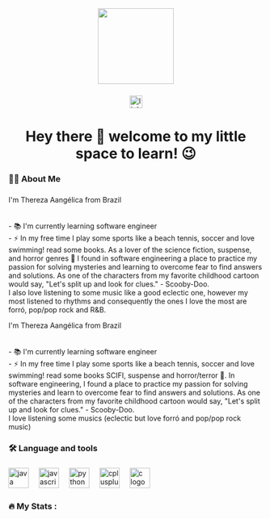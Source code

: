 <div align="center">
  <img height="150" src="https://media1.giphy.com/media/v1.Y2lkPTc5MGI3NjExdjhzZ2pkcnk2MGdqNHQ4YXE2MG1zcDVsa2I5M3Z2dGEzem81MWZkciZlcD12MV9pbnRlcm5hbF9naWZfYnlfaWQmY3Q9Zw/XAeiiJifaRpPG/giphy.gif"  />
</div>

###

<div align="center">
  <a href="https://www.linkedin.com/in/thereza-angélica-57a9b0113" target="_blank">
    <img src="https://img.shields.io/static/v1?message=LinkedIn&logo=linkedin&label=&color=0077B5&logoColor=white&labelColor=&style=for-the-badge" height="25" alt="linkedin logo"  />
  </a>
</div>

###

<h1 align="center">Hey there 👋 welcome to my little space to learn! 😉</h1>

###

<h3 align="left">👩‍💻  About Me</h3>

###

<p align="left">I'm Thereza Aangélica from Brazil<br><br><br>- 📚 I'm currently learning software engineer<br>- ⚡ In my free time I play some sports like a beach tennis, soccer and love swimming! read some books. As a lover of the science fiction, suspense, and horror genres 👻 I found in software engineering a place to practice my passion for solving mysteries and learning to overcome fear to find answers and solutions. As one of the characters from my favorite childhood cartoon would say, "Let's split up and look for clues." - Scooby-Doo. <br>I also love listening to some music like a good eclectic one, however my most listened to rhythms and consequently the ones I love the most are forró, pop/pop rock and R&B.<br></p>

<p align="left">I'm Thereza Aangélica from Brazil<br><br><br>- 📚 I'm currently learning software engineer<br>- ⚡ In my free time I play some sports like a beach tennis, soccer and love swimming! read some books SCIFI, suspense and horror/terror 👻. In software engineering, I found a place to practice my passion for solving mysteries and learn to overcome fear to find answers and solutions. As one of the characters from my favorite childhood cartoon would say, "Let's split up and look for clues." - Scooby-Doo.<br> I love listening some musics (eclectic but love forró and pop/pop rock music)</p>

###

<h3 align="left">🛠 Language and tools</h3>

###

<div align="left">
  <img src="https://cdn.jsdelivr.net/gh/devicons/devicon/icons/java/java-original.svg" height="40" alt="java logo"  />
  <img width="12" />
  <img src="https://cdn.jsdelivr.net/gh/devicons/devicon/icons/javascript/javascript-original.svg" height="40" alt="javascript logo"  />
  <img width="12" />
  <img src="https://cdn.jsdelivr.net/gh/devicons/devicon/icons/python/python-original.svg" height="40" alt="python logo"  />
  <img width="12" />
  <img src="https://cdn.jsdelivr.net/gh/devicons/devicon/icons/cplusplus/cplusplus-original.svg" height="40" alt="cplusplus logo"  />
  <img width="12" />
  <img src="https://cdn.jsdelivr.net/gh/devicons/devicon/icons/c/c-original.svg" height="40" alt="c logo"  />
</div>

###

<h3 align="left">🔥   My Stats :</h3>

###
